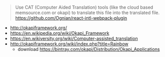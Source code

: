 >Use CAT (Computer Aided Translation) tools (like the cloud based memsource.com or okapi) to translate this file into the translated file. 
https://github.com/Ognian/react-intl-webpack-plugin

- http://okapiframework.org/
- https://en.wikipedia.org/wiki/Okapi_Framework
- https://en.wikiversity.org/wiki/Computer-assisted_translation
- http://okapiframework.org/wiki/index.php?title=Rainbow
  - download https://bintray.com/okapi/Distribution/Okapi_Applications
